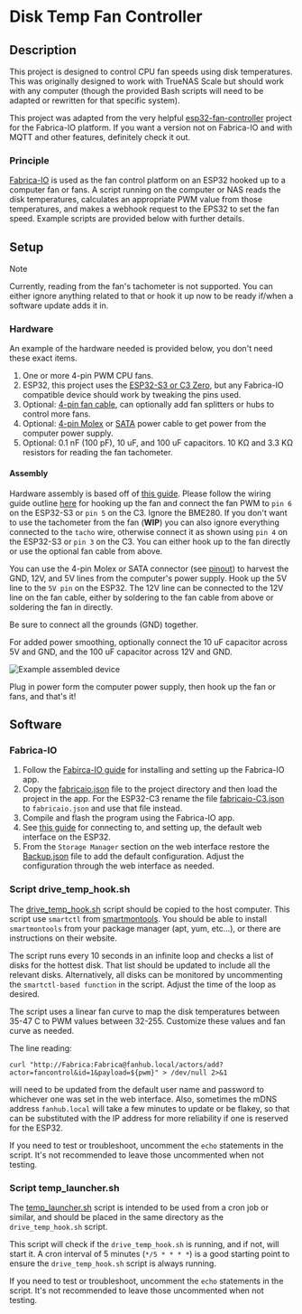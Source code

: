 # Disk Temp Fan Controller

## Description
This project is designed to control CPU fan speeds using disk temperatures. This was originally designed to work with TrueNAS Scale but should work with any computer (though the provided Bash scripts will need to be adapted or rewritten for that specific system).

This project was adapted from the very helpful [esp32-fan-controller](https://github.com/KlausMu/esp32-fan-controller) project for the Fabrica-IO platform. If you want a version not on Fabrica-IO and with MQTT and other features, definitely check it out.

### Principle
[Fabrica-IO](https://gabrica-io.com) is used as the fan control platform on an ESP32 hooked up to a computer fan or fans. A script running on the computer or NAS reads the disk temperatures, calculates an appropriate PWM value from those temperatures, and makes a webhook request to the EPS32 to set the fan speed. Example scripts are provided below with further details.

## Setup
> [!NOTE]
> Currently, reading from the fan's tachometer is not supported. You can either ignore anything related to that or hook it up now to be ready if/when a software update adds it in.

### Hardware

An example of the hardware needed is provided below, you don't need these exact items.

1. One or more 4-pin PWM CPU fans.
2. ESP32, this project uses the [ESP32-S3 or C3 Zero](https://www.aliexpress.us/item/3256806984814685.html), but any Fabrica-IO compatible device should work by tweaking the pins used.
3. Optional: [4-pin fan cable](https://www.amazon.com/skineat-Extension-Cable%EF%BC%8C4-Cable%EF%BC%8CCable-pc%EF%BC%8C3-Pin/dp/B08FT643QL), can optionally add fan splitters or hubs to control more fans.
4. Optional: [4-pin Molex](https://www.amazon.com/YiKaiEn-Molex-Video-Power-Supply/dp/B0BQRTBJWX) or [SATA](https://www.amazon.com/Express-Graphics-Video-Power-Adapter/dp/B0793N7TP9) power cable to get power from the computer power supply.
5. Optional: 0.1 nF (100 pF), 10 uF, and 100 uF capacitors. 10 KΩ and 3.3 KΩ resistors for reading the fan tachometer.

#### Assembly

Hardware assembly is based off of [this guide](https://github.com/KlausMu/esp32-fan-controller). Please follow the wiring guide outline [here](https://github.com/KlausMu/esp32-fan-controller/wiki/01-Wiring-diagram#wiring-diagram-for-fan-and-bme280) for hooking up the fan and connect the fan PWM to `pin 6` on the ESP32-S3 or `pin 5` on the C3. Ignore the BME280. If you don't want to use the tachometer from the fan (__WIP__) you can also ignore everything connected to the `tacho` wire, otherwise connect it as shown using `pin 4` on the ESP32-S3 or `pin 3` on the C3. You can either hook up to the fan directly or use the optional fan cable from above.

You can use the 4-pin Molex or SATA connector (see [pinout](https://www.smpspowersupply.com/connectors-pinouts.html)) to harvest the GND, 12V, and 5V lines from the computer's power supply. Hook up the 5V line to the `5V pin` on the ESP32. The 12V line can be connected to the 12V line on the fan cable, either by soldering to the fan cable from above or soldering the fan in directly.

Be sure to connect all the grounds (GND) together.

For added power smoothing, optionally connect the 10 uF capacitor across 5V and GND, and the 100 uF capacitor across 12V and GND.

![Example assembled device](photos/FanHub.jpg)

Plug in power form the computer power supply, then hook up the fan or fans, and that's it!

## Software

### Fabrica-IO

1. Follow the [Fabirca-IO guide](https://github.com/FabricaIO/FabricaIO-App/wiki/App-Usage#using-the-fabrica-io-app) for installing and setting up the Fabrica-IO app.
2. Copy the [fabricaio.json](fabricaio.json) file to the project directory and then load the project in the app. For the ESP32-C3 rename the file [fabricaio-C3.json](fabricaio-C3.json) to `fabricaio.json` and use that file instead.
3. Compile and flash the program using the Fabrica-IO app.
4. See [this guide](https://github.com/FabricaIO/FabricaIO-esp32hub/wiki/WiFi-and-Web-Interface#connecting-to-wifi) for connecting to, and setting up, the default web interface on the ESP32.
5. From the `Storage Manager` section on the web interface restore the [Backup.json](Backup.json) file to add the default configuration. Adjust the configuration through the web interface as needed.

### Script drive_temp_hook.sh

The [drive_temp_hook.sh](drive_temp_hook.sh) script should be copied to the host computer. This script use `smartctl` from [smartmontools](https://www.smartmontools.org/). You should be able to install `smartmontools` from your package manager (apt, yum, etc...), or there are instructions on their website.

The script runs every 10 seconds in an infinite loop and checks a list of disks for the hottest disk. That list should be updated to include all the relevant disks. Alternatively, all disks can be monitored by uncommenting the `smartctl-based function` in the script. Adjust the time of the loop as desired.

The script uses a linear fan curve to map the disk temperatures between 35-47 C to PWM values between 32-255. Customize these values and fan curve as needed.

The line reading:
```shell
curl "http://Fabrica:Fabrica@fanhub.local/actors/add?actor=fancontrol&id=1&payload=${pwm}" > /dev/null 2>&1
```
will need to be updated from the default user name and password to whichever one was set in the web interface. Also, sometimes the mDNS address `fanhub.local` will take a few minutes to update or be flakey, so that can be substituted with the IP address for more reliability if one is reserved for the ESP32.

If you need to test or troubleshoot, uncomment the `echo` statements in the script. It's not recommended to leave those uncommented when not testing.

### Script temp_launcher.sh

The [temp_launcher.sh](temp_launcher.sh) script is intended to be used from a cron job or similar, and should be placed in the same directory as the `drive_temp_hook.sh` script.

This script will check if the `drive_temp_hook.sh` is running, and if not, will start it. A cron interval of 5 minutes (`*/5 * * * *`) is a good starting point to ensure the `drive_temp_hook.sh` script is always running.

If you need to test or troubleshoot, uncomment the `echo` statements in the script. It's not recommended to leave those uncommented when not testing.
